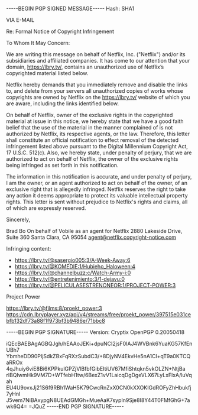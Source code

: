 -----BEGIN PGP SIGNED MESSAGE-----
Hash: SHA1

VIA E-MAIL

Re: Formal Notice of Copyright Infringement

To Whom It May Concern:

We are writing this message on behalf of Netflix, Inc. ("Netflix") and/or its subsidiaries and affiliated companies. It has come to our attention that your domain, https://lbry.tv/, contains an unauthorized use of Netflix’s copyrighted material listed below.

Netflix hereby demands that you immediately remove and disable the links to, and delete from your servers all unauthorized copies of works whose copyrights are owned by Netflix on the https://lbry.tv/ website of which you are aware, including the links identified below.

On behalf of Netflix, owner of the exclusive rights in the copyrighted material at issue in this notice, we hereby state that we have a good faith belief that the use of the material in the manner complained of is not authorized by Netflix, its respective agents, or the law. Therefore, this letter shall constitute an official notification to effect removal of the detected infringement listed above pursuant to the Digital Millennium Copyright Act, 17 U.S.C. 512(c). Also, we hereby state, under penalty of perjury, that we are authorized to act on behalf of Netflix, the owner of the exclusive rights being infringed as set forth in this notification.

The information in this notification is accurate, and under penalty of perjury, I am the owner, or an agent authorized to act on behalf of the owner, of an exclusive right that is allegedly infringed. Netflix reserves the right to take any action it deems appropriate to protect its valuable intellectual property rights. This letter is sent without prejudice to Netflix's rights and claims, all of which are expressly reserved.

Sincerely,

Brad Bo
On behalf of Vobile as an agent for Netflix
2880 Lakeside Drive, Suite 360
Santa Clara, CA 95054
agent@netflix.copyright-notice.com


Infringing content:

- https://lbry.tv/@sasergio005:3/A-Week-Away:6
- https://lbry.tv/@KOMEDIE:1/Hubieho_Haloween:4
- https://lbry.tv/@channelbuzz:c/Watch-Army-i:0
- https://lbry.tv/@entretenimiento:3/1-dejavu:0
- https://lbry.tv/@PELICULASESTRENONEOR:1/PROJECT-POWER:3

Project Power


https://lbry.tv/@films:8/proekt_power:3
https://cdn.lbryplayer.xyz/api/v4/streams/free/proekt_power/397515e031cebfb132df73a88f1f973bf3b9486e/71bbc8





-----BEGIN PGP SIGNATURE-----
Version: Cryptix OpenPGP 0.20050418

iQEcBAEBAgAGBQJgh/hEAAoJEKi+dpuNCI2jsF0IAJ4WVBnk6YuaKG57KfEnUBh7
YbmheDD90PIjSdkZBxFqRXzSubdC3/+8DjyNV4EkvHe5nA1Cl+qT9a0KTCQaRROx
4qJhuiy6viE8Bi6KPPkulGPZjVlBfbfGibEItiUV67MfiShtqkn5vkOLZN+NtjBa
rlBQIwmHk9VM7D+WTfebH1tw/6BexZ1vV1LaicqDgDgeVLX67LyLxFlxA/luVqah
EU4U9ovxJj21S6f9RBh1WaH5K79CwcRnZxX0CN0kXXOKIGdROFyZhHbukfj7yHnI
J5vem7NiBAxypgN8UEAdGMGh+MueAaK7sypIn9Sje8I8Y44T0FMfGhG+7awk6Q4=
=JQuZ
-----END PGP SIGNATURE----- 
